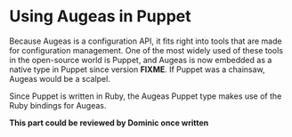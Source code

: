 # Using Augeas in Puppet #

Because Augeas is a configuration API, it fits right into tools that are made for configuration management. One of the most widely used of these tools in the open-source world is Puppet, and Augeas is now embedded as a native type in Puppet since version __FIXME__. If Puppet was a chainsaw, Augeas would be a scalpel.

Since Puppet is written in Ruby, the Augeas Puppet type makes use of the Ruby bindings for Augeas.


__This part could be reviewed by Dominic once written__

